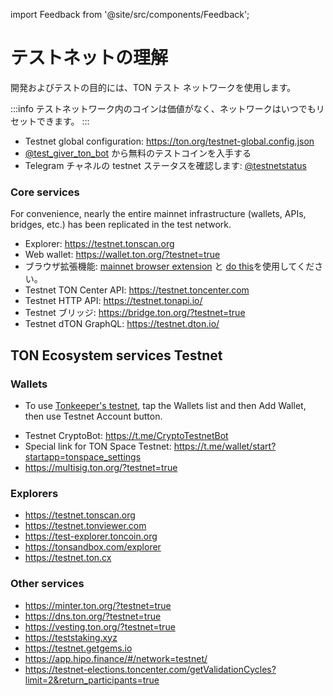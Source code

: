 import Feedback from '@site/src/components/Feedback';

# テストネットの理解

開発およびテストの目的には、TON テスト ネットワークを使用します。

:::info
テストネットワーク内のコインは価値がなく、ネットワークはいつでもリセットできます。
:::

- Testnet global configuration: https://ton.org/testnet-global.config.json
- [@test_giver_ton_bot](https://t.me/testgiver_ton_bot) から無料のテストコインを入手する
- Telegram チャネルの testnet ステータスを確認します: [@testnetstatus](https://t.me/testnetstatus)

### Core services

For convenience, nearly the entire mainnet infrastructure (wallets, APIs, bridges, etc.) has been replicated in the test network.

- Explorer: https://testnet.tonscan.org
- Web wallet: https://wallet.ton.org/?testnet=true
- ブラウザ拡張機能: [mainnet browser extension](https://chrome.google.com/webstore/detail/ton-wallet/nphplpgoakhhkkhmiggakijnkhfnd) と [do this](https://github.com/toncenter/ton-wallet#switch-between-mainnettestnet-in-extension)を使用してください。
- Testnet TON Center API: https://testnet.toncenter.com
- Testnet HTTP API: https://testnet.tonapi.io/
- Testnet ブリッジ: https://bridge.ton.org/?testnet=true
- Testnet dTON GraphQL: https://testnet.dton.io/

## TON Ecosystem services Testnet

### Wallets

- To use [Tonkeeper's testnet](https://tonkeeper.com/), tap the Wallets list and then Add Wallet, then use Testnet Account button.

* Testnet CryptoBot: https://t.me/CryptoTestnetBot
* Special link for TON Space Testnet: https://t.me/wallet/start?startapp=tonspace_settings
* https://multisig.ton.org/?testnet=true

### Explorers

- https://testnet.tonscan.org
- https://testnet.tonviewer.com
- https://test-explorer.toncoin.org
- https://tonsandbox.com/explorer
- https://testnet.ton.cx

### Other services

- https://minter.ton.org/?testnet=true
- https://dns.ton.org/?testnet=true
- https://vesting.ton.org/?testnet=true
- https://teststaking.xyz
- https://testnet.getgems.io
- https://app.hipo.finance/#/network=testnet/
- https://testnet-elections.toncenter.com/getValidationCycles?limit=2&return_participants=true

<Feedback />


